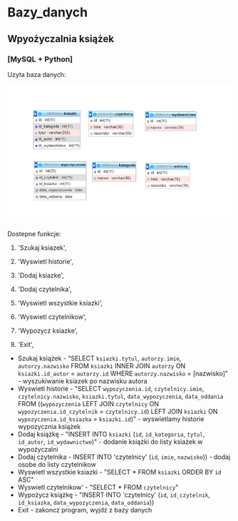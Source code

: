 # Bazy_danych

## Wpyożyczalnia książek 
### [MySQL + Python]

Uzyta baza danych:

![alt text](https://github.com/plonkamaciej/Bazy_danych/blob/main/bazy.png?raw=true)

Dostepne funkcje:

   1. 'Szukaj ksiazek',
   2. 'Wyswietl historie',
   3. 'Dodaj ksiazke',
   4. 'Dodaj czytelnika',    
   5. 'Wyswietl wszystkie ksiazki',
   6. 'Wyswietl czytelnikow',
   7. 'Wypozycz ksiazke',
   
   0. 'Exit',
  
   * Szukaj książek - "SELECT `ksiazki.tytul`, `autorzy.imie`, `autorzy.nazwisko` FROM `ksiazki` INNER JOIN `autorzy` ON `ksiazki.id_autor` = `autorzy.id` WHERE `autorzy.nazwisko` = [nazwisko]" - wyszukiwanie ksiazek po nazwisku autora
   * Wyswietl historie - "SELECT `wypozyczenia.id`, `czytelnicy.imie`, `czytelnicy.nazwisko`, `ksiazki.tytul`, `data_wypozyczenia`, `data_oddania` FROM ((`wypozyczenia` LEFT JOIN `czytelnicy` ON `wypozyczenia.id_czytelnik` = `czytelnicy.id`) LEFT JOIN `ksiazki` ON `wypozyczenia.id_ksiazka` = `ksiazki.id`)" - wyswietlamy historie wypozycznia książek
   * Dodaj książkę - "INSERT INTO `ksiazki` (`id`, `id_kategoria`, `tytul`, `id_autor`, `id_wydawnictwo`)" - dodanie książki do listy ksiażek w wypożyczalni
   * Dodaj czytelnika - INSERT INTO 'czytelnicy' (`id`, `imie`, `nazwisko`)) - dodaj osobe do listy czytelnikow
   * Wyswietl wszystkie ksiazki - "SELECT * FROM `ksiazki` ORDER BY `id` ASC"
   * Wyswietl czytelnikow' - "SELECT * FROM `czytelnicy`"
   * Wypożycz książkę - "INSERT INTO 'czytelnicy' (`id`, `id_czytelnik`, `id_ksiazka`, `data_wypozyczenia`, `data_oddania`))
   * Exit - zakoncz program, wyjdź z bazy danych
